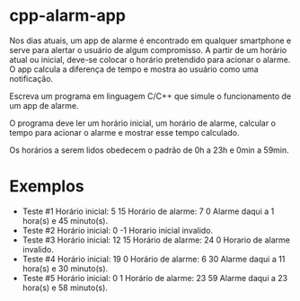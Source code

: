 # cpp-alarm-app

Nos dias atuais, um app de alarme é encontrado em qualquer smartphone e serve para alertar o usuário de algum compromisso. A partir de um horário atual ou inicial, deve-se colocar o horário pretendido para acionar o alarme. O app calcula a diferença de tempo e mostra ao usuário como uma notificação.

Escreva um programa em linguagem C/C++ que simule o funcionamento de um app de alarme. 

O programa deve ler um horário inicial, um horário de alarme, calcular o tempo para acionar o alarme e mostrar esse tempo calculado.

Os horários a serem lidos obedecem o padrão de 0h a 23h e 0min a 59min.

# Exemplos

* Teste #1
  Horário inicial: 5 15
  Horário de alarme: 7 0
  Alarme daqui a 1 hora(s) e 45 minuto(s).
* Teste #2
  Horário inicial: 0 -1
  Horario inicial invalido.
* Teste #3 
  Horário inicial: 12 15
  Horário de alarme: 24 0
  Horario de alarme invalido.
* Teste #4
  Horário inicial: 19 0
  Horário de alarme: 6 30
  Alarme daqui a 11 hora(s) e 30 minuto(s).
* Teste #5
  Horário inicial: 0 1
  Horário de alarme: 23 59
  Alarme daqui a 23 hora(s) e 58 minuto(s).
